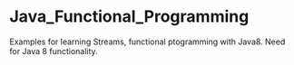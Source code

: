 # Java_Functional_Programming
Examples for learning Streams, functional ptogramming with Java8.
Need for Java 8 functionality.
